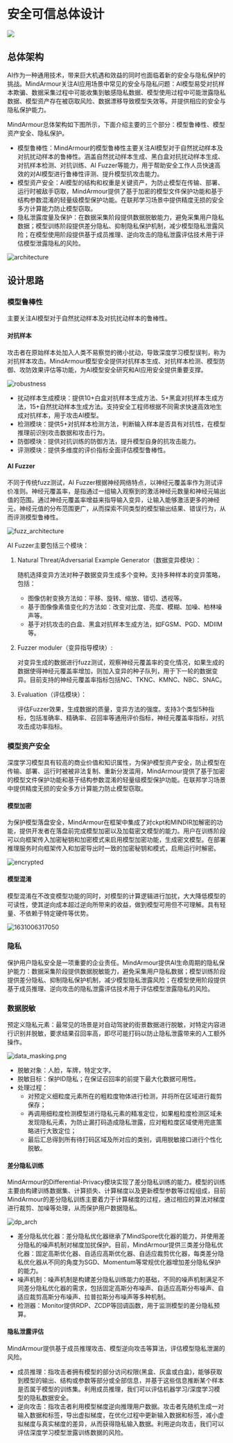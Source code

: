 # 安全可信总体设计

<a href="https://gitee.com/mindspore/docs/blob/master/docs/mindarmour/docs/source_zh_cn/design.md" target="_blank"><img src="https://mindspore-website.obs.cn-north-4.myhuaweicloud.com/website-images/master/resource/_static/logo_source.png"></a>

## 总体架构

AI作为一种通用技术，带来巨大机遇和效益的同时也面临着新的安全与隐私保护的挑战。MindArmour关注AI应用场景中常见的安全与隐私问题：AI模型易受对抗样本欺骗、数据采集过程中可能收集到敏感隐私数据、模型使用过程中可能泄露隐私数据、模型资产存在被窃取风险、数据漂移导致模型失效等。并提供相应的安全与隐私保护能力。

MindArmour总体架构如下图所示，下面介绍主要的三个部分：模型鲁棒性、模型资产安全、隐私保护。

- 模型鲁棒性：MindArmour的模型鲁棒性主要关注AI模型对于自然扰动样本及对抗扰动样本的鲁棒性。涵盖自然扰动样本生成、黑白盒对抗扰动样本生成、对抗样本检测、对抗训练、AI Fuzzer等能力，用于帮助安全工作人员快速高效的对AI模型进行鲁棒性评测、提升模型抗攻击能力。
- 模型资产安全：AI模型的结构和权重是关键资产，为防止模型在传输、部署、运行时被敌手窃取，MindArmour提供了基于加密的模型文件保护功能和基于结构参数混淆的轻量级模型保护功能。在联邦学习场景中提供精度无损的安全多方计算能力防止模型窃取。
- 隐私泄露度量及保护：在数据采集阶段提供数据脱敏能力，避免采集用户隐私数据；模型训练阶段提供差分隐私、抑制隐私保护机制，减少模型隐私泄露风险；在模型使用阶段提供基于成员推理、逆向攻击的隐私泄露评估技术用于评估模型泄露隐私的风险。

![architecture](./images/ma_arch.png)

## 设计思路

### 模型鲁棒性

主要关注AI模型对于自然扰动样本及对抗扰动样本的鲁棒性。

#### 对抗样本

攻击者在原始样本处加入人类不易察觉的微小扰动，导致深度学习模型误判，称为对抗样本攻击。MindArmour模型安全提供对抗样本生成、对抗样本检测、模型防御、攻防效果评估等功能，为AI模型安全研究和AI应用安全提供重要支撑。

![robustness](./images/robustness.png)

- 扰动样本生成模块：提供10+白盒对抗样本生成方法、5+黑盒对抗样本生成方法，15+自然扰动样本生成方法。支持安全工程师根据不同需求快速高效地生成对抗样本，用于攻击AI模型。
- 检测模块：提供5+对抗样本检测方法，判断输入样本是否具有对抗性，在模型推理前识别攻击数据和攻击行为。
- 防御模块：提供对抗训练的防御方法，提升模型自身的抗攻击能力。
- 评测模块：提供多维度的评价指标全面评估模型鲁棒性。

#### AI Fuzzer

不同于传统fuzz测试，AI Fuzzer根据神经网络特点，以神经元覆盖率作为测试评价准则。神经元覆盖率，是指通过一组输入观察到的激活神经元数量和神经元输出值的范围。通过神经元覆盖率增益来指导输入变异，让输入能够激活更多的神经元，神经元值的分布范围更广，从而探索不同类型的模型输出结果、错误行为，从而评测模型鲁棒性。

![fuzz_architecture](./images/fuzz_arch_zh.png)

AI Fuzzer主要包括三个模块：

1. Natural Threat/Adversarial Example Generator（数据变异模块）：

    随机选择变异方法对种子数据变异生成多个变种。支持多种样本的变异策略， 包括：

    - 图像仿射变换方法如：平移、旋转、缩放、错切、透视等。
    - 基于图像像素值变化的方法如：改变对比度、亮度、模糊、加噪、柏林噪声等。
    - 基于对抗攻击的白盒、黑盒对抗样本生成方法，如FGSM、PGD、MDIIM等。

2. Fuzzer moduler（变异指导模块）:

   对变异生成的数据进行fuzz测试，观察神经元覆盖率的变化情况，如果生成的数据使得神经元覆盖率增加，则加入变异的种子队列，用于下一轮的数据变异。目前支持的神经元覆盖率指标包括NC、TKNC、KMNC、NBC、SNAC。

3. Evaluation（评估模块）：

   评估Fuzzer效果，生成数据的质量，变异方法的强度。支持3个类型5种指标，包括准确率、精确率、召回率等通用评价指标，神经元覆盖率指标，对抗攻击成功率指标。

### 模型资产安全

深度学习模型具有较高的商业价值和知识属性，为保护模型资产安全，防止模型在传输、部署、运行时被被非法复制、重新分发滥用，MindArmour提供了基于加密的模型文件保护功能和基于结构参数混淆的轻量级模型保护功能。在联邦学习场景中提供精度无损的安全多方计算能力防止模型窃取。

#### 模型加密

为保护模型落盘安全，MindArmour在框架中集成了对ckpt和MINDIR加解密的功能，提供开发者在落盘前完成模型加密以及加载密文模型的能力。用户在训练阶段可以向框架传入加密秘钥和加密模式来启用模型加密功能，生成密文模型。在部署推理服务时向框架传入和加密导出时一致的加密秘钥和模式，启用运行时解密。

![encrypted](./images/encrypted.png)

#### 模型混淆

模型混淆在不改变模型功能的同时，对模型的计算逻辑进行加扰，大大降低模型的可读性，使其逆向成本超过逆向所带来的收益，做到模型可用但不可理解。具有轻量、不依赖于特定硬件等优势。

![1631006317050](./images/confuse.png)

### 隐私

保护用户隐私安全是一项重要的企业责任。MindArmour提供AI生命周期的隐私保护能力：数据采集阶段提供数据脱敏能力，避免采集用户隐私数据；模型训练阶段提供差分隐私、抑制隐私保护机制，减少模型隐私泄露风险；在模型使用阶段提供基于成员推理、逆向攻击的隐私泄露评估技术用于评估模型泄露隐私的风险。

### 数据脱敏

预定义隐私元素：最常见的场景是对自动驾驶的街景数据进行脱敏，对特定内容进行识别并脱敏，要求结果召回率高，即尽可能打码以防止隐私泄露带来的人工额外操作。

![data_masking.png](./images/data_masking.png)

- 脱敏对象：人脸，车牌，特定文字。
- 脱敏目标：保护ID隐私；在保证召回率的前提下最大化数据可用性。
- 处理过程：
    - 对预定义细粒度元素所在的粗粒度物体进行检测，并将所在区域进行裁剪保存；
    - 再调用细粒度检测模型进行隐私元素的精准定位，如果粗粒度检测区域未发现隐私元素，为防止漏打码造成隐私泄露，应对粗粒度区域使用兜底策略进行大致定位；
    - 最后汇总得到所有待打码区域及所对应的类别，调用脱敏接口进行个性化脱敏。

#### 差分隐私训练

MindArmour的Differential-Privacy模块实现了差分隐私训练的能力。模型的训练主要由构建训练数据集、计算损失、计算梯度以及更新模型参数等过程组成，目前MindArmour的差分隐私训练主要着力于计算梯度的过程，通过相应的算法对梯度进行裁剪、加噪等处理，从而保护用户数据隐私。

![dp_arch](https://www.mindspore.cn/mindarmour/docs/zh-CN/master/_images/dp_arch.png)

- 差分隐私优化器：差分隐私优化器继承了MindSpore优化器的能力，并使用差分隐私的噪声机制对梯度加扰保护。目前，MindArmour提供三类差分隐私优化器：固定高斯优化器、自适应高斯优化器、自适应裁剪优化器，每类差分隐私优化器从不同的角度为SGD、Momentum等常规优化器增加差分隐私保护的能力。
- 噪声机制：噪声机制是构建差分隐私训练能力的基础，不同的噪声机制满足不同差分隐私优化器的需求，包括固定高斯分布噪声、自适应高斯分布噪声、自适应裁剪高斯分布噪声、拉普拉斯分布噪声等多种机制。
- 检测器：Monitor提供RDP、ZCDP等回调函数，用于监测模型的差分隐私预算。

#### 隐私泄露评估

MindArmour提供基于成员推理攻击、模型逆向攻击等算法，评估模型隐私泄漏的风险。

- 成员推理：指攻击者拥有模型的部分访问权限(黑盒、灰盒或白盒)，能够获取到模型的输出、结构或参数等部分或全部信息，并基于这些信息推断某个样本是否属于模型的训练集。利用成员推理，我们可以评估机器学习/深度学习模型的隐私数据安全。
- 逆向攻击：指攻击者利用模型梯度逆向推理用户数据。攻击者先随机生成一对输入数据和标签，导出虚拟梯度，在优化过程中更新输入数据和标签，减小虚拟梯度与真实梯度的差异，从而获得隐私输入数据。利用逆向攻击，我们可以评估深度学习模型泄露训练数据的风险。